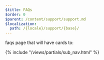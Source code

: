 ```yaml
---
$title: FAQs
$order: 0
$parent: /content/support/support.md
$localization:
  path: /{locale}/support/{base}/
---
```


faqs page that will have cards to:

{% include "/views/partials/sub_nav.html" %}
